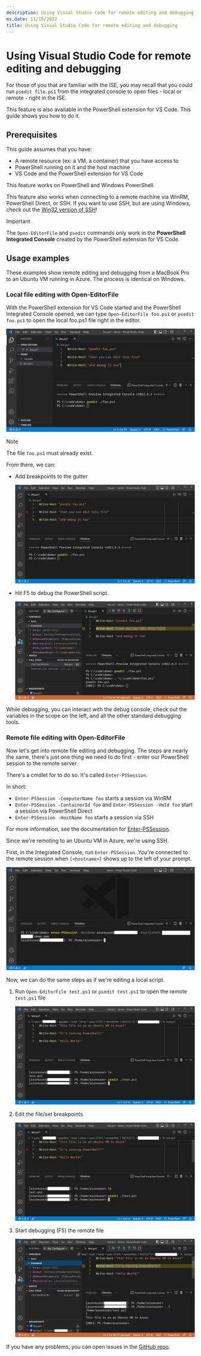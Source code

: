 ```yaml
---
description: Using Visual Studio Code for remote editing and debugging
ms.date: 11/16/2022
title: Using Visual Studio Code for remote editing and debugging
---
```

# Using Visual Studio Code for remote editing and debugging

For those of you that are familiar with the ISE, you may recall that you could run `psedit file.ps1`
from the integrated console to open files - local or remote - right in the ISE.

This feature is also available in the PowerShell extension for VS Code. This guide shows you how to
do it.

## Prerequisites

This guide assumes that you have:

- A remote resource (ex: a VM, a container) that you have access to
- PowerShell running on it and the host machine
- VS Code and the PowerShell extension for VS Code

This feature works on PowerShell and Windows PowerShell.

This feature also works when connecting to a remote machine via WinRM, PowerShell Direct, or SSH. If
you want to use SSH, but are using Windows, check out the [Win32 version of SSH][03]!

> [!IMPORTANT]
> The `Open-EditorFile` and `psedit` commands only work in the **PowerShell Integrated Console**
> created by the PowerShell extension for VS Code.

## Usage examples

These examples show remote editing and debugging from a MacBook Pro to an Ubuntu VM running in
Azure. The process is identical on Windows.

### Local file editing with Open-EditorFile

With the PowerShell extension for VS Code started and the PowerShell Integrated Console opened, we
can type `Open-EditorFile foo.ps1` or `psedit foo.ps1` to open the local foo.ps1 file right in the
editor.

![Open-EditorFile foo.ps1 works locally][04]

> [!NOTE]
> The file `foo.ps1` must already exist.

From there, we can:

- Add breakpoints to the gutter

  ![Adding a breakpoint to the gutter][05]

- Hit F5 to debug the PowerShell script.

  ![debugging the local PowerShell script][06]

While debugging, you can interact with the debug console, check out the variables in the scope on
the left, and all the other standard debugging tools.

### Remote file editing with Open-EditorFile

Now let's get into remote file editing and debugging. The steps are nearly the same, there's just
one thing we need to do first - enter our PowerShell session to the remote server.

There's a cmdlet for to do so. It's called `Enter-PSSession`.

In short:

- `Enter-PSSession -ComputerName foo` starts a session via WinRM
- `Enter-PSSession -ContainerId foo` and `Enter-PSSession -VmId foo` start a session via PowerShell
  Direct
- `Enter-PSSession -HostName foo` starts a session via SSH

For more information, see the documentation for
[Enter-PSSession][01].

Since we're remoting to an Ubuntu VM in Azure, we're using SSH.

First, in the Integrated Console, run `Enter-PSSession`. You're connected to the remote session when
`[<hostname>]` shows up to the left of your prompt.

![Call Enter-PSSession to connect to a remote session][07]

Now, we can do the same steps as if we're editing a local script.

1. Run `Open-EditorFile test.ps1` or `psedit test.ps1` to open the remote `test.ps1` file

   ![Edit the script on the remote system][08]

1. Edit the file/set breakpoints

   ![Edit and set breakpoints][09]

1. Start debugging (F5) the remote file

   ![Debugging the remote script][10]

If you have any problems, you can open issues in the [GitHub repo][02].

<!-- link references -->
[01]: /powershell/module/microsoft.powershell.core/enter-pssession
[02]: https://github.com/powershell/vscode-powershell
[03]: https://github.com/PowerShell/Win32-OpenSSH
[04]: media/Using-VSCode-for-Remote-Editing-and-Debugging/1-open-local-file.png
[05]: media/Using-VSCode-for-Remote-Editing-and-Debugging/2-adding-breakpoint-gutter.png
[06]: media/Using-VSCode-for-Remote-Editing-and-Debugging/3-local-debug.png
[07]: media/Using-VSCode-for-Remote-Editing-and-Debugging/4-enter-pssession.png
[08]: media/Using-VSCode-for-Remote-Editing-and-Debugging/5-open-remote-file.png
[09]: media/Using-VSCode-for-Remote-Editing-and-Debugging/6-set-breakpoints.png
[10]: media/Using-VSCode-for-Remote-Editing-and-Debugging/7-start-debugging.png
